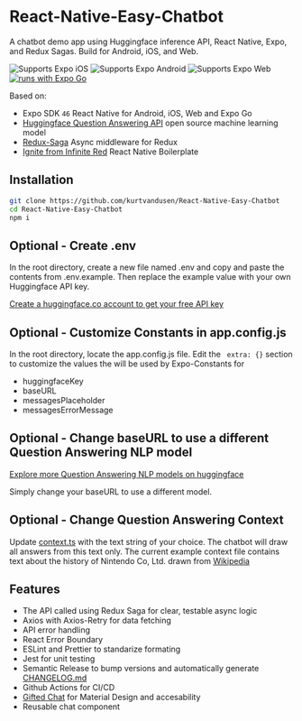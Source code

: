# React-Native-Easy-Chatbot  

A chatbot demo app using Huggingface inference API, React Native, Expo, and Redux Sagas. Build for Android, iOS, and Web.

![Supports Expo iOS](https://img.shields.io/badge/iOS-4630EB.svg?style=flat-square&logo=APPLE&labelColor=999999&logoColor=fff)
![Supports Expo Android](https://img.shields.io/badge/Android-4630EB.svg?style=flat-square&logo=ANDROID&labelColor=A4C639&logoColor=fff)
![Supports Expo Web](https://img.shields.io/badge/Web-4630EB.svg?style=flat-square&logo=GOOGLE-CHROME&labelColor=A4C639&logoColor=fff)
[![runs with Expo Go](https://img.shields.io/badge/Runs%20with%20Expo%20Go-4630EB.svg?style=flat-square&logo=EXPO&labelColor=f3f3f3&logoColor=000)](https://expo.dev/client)

Based on:

- Expo SDK `46` React Native for Android, iOS, Web and Expo Go
- [Huggingface Question Answering API](https://huggingface.co/deepset/tinyroberta-squad2) open source machine learning model
- [Redux-Saga](https://redux-saga.js.org/) Async middleware for Redux
- [Ignite from Infinite Red](https://github.com/infinitered/ignite) React Native Boilerplate

## Installation 

```sh
git clone https://github.com/kurtvandusen/React-Native-Easy-Chatbot
cd React-Native-Easy-Chatbot
npm i
```

## Optional - Create .env

In the root directory, create a new file named .env and copy and paste the contents from .env.example. Then replace the example value with your own Huggingface API key.

[Create a huggingface.co account to get your free API key](https://huggingface.co/)

## Optional - Customize Constants in app.config.js

In the root directory, locate the app.config.js file. Edit the ` extra: {}` section to customize the values the will be used by Expo-Constants for
- huggingfaceKey
- baseURL
- messagesPlaceholder
- messagesErrorMessage

## Optional - Change baseURL to use a different Question Answering NLP model

[Explore more Question Answering NLP models on huggingface](https://huggingface.co/models?pipeline_tag=question-answering&sort=downloads&search=question+answering)

Simply change your baseURL to use a different model.

## Optional - Change Question Answering Context  

Update [context.ts](./app/features/messages/context.ts) with the text string of your choice. The chatbot will draw all answers from this text only. The current example context file contains text about the history of Nintendo Co, Ltd. drawn from [Wikipedia](https://en.wikipedia.org/wiki/Nintendo)

## Features

- The API called using Redux Saga for clear, testable async logic
- Axios with Axios-Retry for data fetching
- API error handling
- React Error Boundary
- ESLint and Prettier to standarize formating
- Jest for unit testing
- Semantic Release to bump versions and automatically generate [CHANGELOG.md](./CHANGELOG.md)
- Github Actions for CI/CD
- [Gifted Chat](https://github.com/FaridSafi/react-native-gifted-chat) for Material Design and accesability
- Reusable chat component
